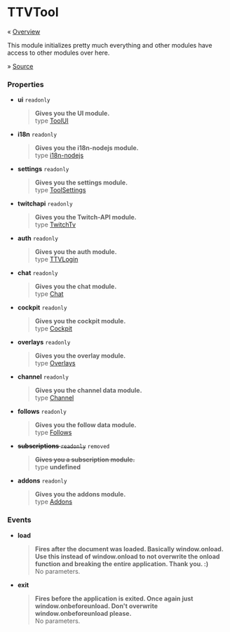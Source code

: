 # TTVTool

« [Overview](Overview.md)

This module initializes pretty much everything and other modules have access to other modules over here.

» [Source](https://github.com/PakL/TTVStreamerTool/blob/master/mod/tool.js)

### Properties
* **ui** `readonly`
  > **Gives you the UI module.**<br>
  > type [ToolUI](ToolUI.md)
* **i18n** `readonly`
  > **Gives you the i18n-nodejs module.**<br>
  > type [i18n-nodejs](https://www.npmjs.com/package/i18n-nodejs)
* **settings** `readonly`
  > **Gives you the settings module.**<br>
  > type [ToolSettings](ToolSettings.md)
* **twitchapi** `readonly`
  > **Gives you the Twitch-API module.**<br>
  > type [TwitchTv](TwitchTv.md)
* **auth** `readonly`
  > **Gives you the auth module.**<br>
  > type [TTVLogin](TTVLogin.md)
* **chat** `readonly`
  > **Gives you the chat module.**<br>
  > type [Chat](Chat.md)
* **cockpit** `readonly`
  > **Gives you the cockpit module.**<br>
  > type [Cockpit](Cockpit.md)
* **overlays** `readonly`
  > **Gives you the overlay module.**<br>
  > type [Overlays](Overlays.md)
* **channel** `readonly`
  > **Gives you the channel data module.**<br>
  > type [Channel](Channel.md)
* **follows** `readonly`
  > **Gives you the follow data module.**<br>
  > type [Follows](Follows.md)
* <del>**subscriptions** `readonly`</del> `removed`
  > <del>**Gives you a subscription module.**</del><br>
  > type **undefined**
* **addons** `readonly`
  > **Gives you the addons module.**<br>
  > type [Addons](Addons.md)

### Events
* **load**
  > **Fires after the document was loaded. Basically window.onload. Use this instead of window.onload to not overwrite the onload function and breaking the entire application. Thank you. :)**<br>
  > No parameters.
* **exit**
  > **Fires before the application is exited. Once again just window.onbeforeunload. Don't overwrite window.onbeforeunload please.**<br>
  > No parameters.